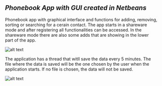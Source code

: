## _Phonebook App with GUI created in Netbeans_

Phonebook app with graphical interface and functions for adding, removing, sorting or searching for a cerain contact.
The app starts in a shareware mode and after registering all functionalities can be accessed.
In the shareware mode there are also some adds that are showing in the lower part of the app.

![alt text](https://github.com/barcan1012/Phonebook/blob/master/Capture1.PNG)

The application has a thread that witll save the data every 5 minutes. The file where the data is saved will be the one chosen by the user when the application starts. If no file is chosen, the data will not be saved.


![alt text](https://github.com/barcan1012/Phonebook/blob/master/Capture4.PNG)
